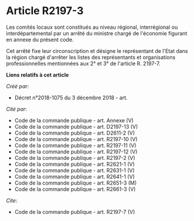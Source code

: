 # Article R2197-3

Les comités locaux sont constitués au niveau régional, interrégional ou interdépartemental par un arrêté du ministre chargé
de l'économie figurant en annexe du présent code. 

Cet arrêté fixe leur circonscription et désigne le représentant de l'Etat dans la région chargé d'arrêter les listes des
représentants et organisations professionnelles mentionnées aux 2° et 3° de l'article R. 2197-7.

**Liens relatifs à cet article**

_Créé par_:

  - Décret n°2018-1075 du 3 décembre 2018 - art.

_Cité par_:

  - Code de la commande publique - art. Annexe (V)
  - Code de la commande publique - art. D2197-13 (V)
  - Code de la commande publique - art. D2611-2 (V)
  - Code de la commande publique - art. R2197-10 (V)
  - Code de la commande publique - art. R2197-11 (V)
  - Code de la commande publique - art. R2197-12 (V)
  - Code de la commande publique - art. R2197-2 (V)
  - Code de la commande publique - art. R2621-1 (V)
  - Code de la commande publique - art. R2631-1 (V)
  - Code de la commande publique - art. R2641-1 (V)
  - Code de la commande publique - art. R2651-3 (M)
  - Code de la commande publique - art. R2661-3 (V)

_Cite_:

  - Code de la commande publique - art. R2197-7 (V)
